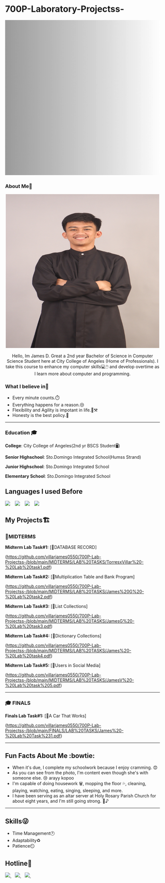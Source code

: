 # 700P-Laboratory-Projectss-
<p align= "center">

<img src="https://github.com/villarjames0550/700P-James-Portfolio.xd/blob/main/HelloI-ezgif.com-video-to-gif-converter.gif" alt="Cool you found me" width="100%" height= "10%"/>

### About Me📄
<p align= "center">
<img src="https://github.com/villarjames0550/700P-Lab-Projectss-/blob/6029e7296f9b6a3fbce121e05d6ab71fa2a59394/IMG_3889.JPG" width="500" height="500" />
    
<p align= "center">
Hello, Im James D. Great a 2nd year Bachelor of Science in Computer Science Student here at City College of Angeles (Home of Professionals).
I take this course to enhance my computer skills💻🖱️ and develop overtime as I learn more about computer and programming.


### What I believe in🙌
- Every minute counts.⏱️
- Everything happens for a reason.😒
- Flexibility and Agility is impotant in life.💪⚒️
- Honesty is the best policy.🙏
---
### Education 🎓
**College**: City College of Angeles(2nd yr BSCS Student🖥️)

**Senior Highschool**: Sto.Domingo Integrated School(Humss Strand)

**Junior Highschool**: Sto.Domingo Integrated School

**Elementary School**: Sto.Domingo Integrated School


## Languages I used Before

<img src="https://img.shields.io/badge/MySQL-%2300f.svg?style=for-the-badge&logo=mysql&logoColor=white" height="50"/> 
&nbsp;&nbsp; 
<img src="https://img.shields.io/badge/C-%2300599C.svg?style=for-the-badge&logo=c&logoColor=white" height="50"/>
&nbsp;&nbsp;
<img src="https://img.shields.io/badge/Java-ED8B00?style=for-the-badge&logo=openjdk&logoColor=white" height="50"/>
&nbsp;&nbsp;
<img src="https://img.shields.io/badge/Python-%233776AB.svg?style=for-the-badge&logo=python&logoColor=white" height="50"/>  
&nbsp;&nbsp;

## My Projects🏗️
###  🧪MIDTERMS
**Midterm Lab Task#1:** [📂DATABASE RECORD]

(https://github.com/villarjames0550/700P-Lab-Projectss-/blob/main/MIDTERMS/LAB%20TASKS/TorresxVillar%20-%20Lab%20task1.pdf)

**Midterm Lab Task#2:** [📂Multiplication Table and Bank Program]

(https://github.com/villarjames0550/700P-Lab-Projectss-/blob/main/MIDTERMS/LAB%20TASKS/James%20G%20-%20Lab%20task2.pdf)

**Midterm Lab Task#3:** [📂List Collections]

(https://github.com/villarjames0550/700P-Lab-Projectss-/blob/main/MIDTERMS/LAB%20TASKS/JamesG%20-%20Lab%20task3.pdf)

**Midterm Lab Task#4:** [📂Dictionary Collections]

(https://github.com/villarjames0550/700P-Lab-Projectss-/blob/main/MIDTERMS/LAB%20TASKS/James%20-%20Lab%20task4.pdf)

**Midterm Lab Task#5:** [📂Users in Social Media]

(https://github.com/villarjames0550/700P-Lab-Projectss-/blob/main/MIDTERMS/LAB%20TASKS/JamesV%20-%20Lab%20task%205.pdf)

---
### 🎓 FINALS
**Finals Lab Task#1:** [📂A Car That Works]

(https://github.com/villarjames0550/700P-Lab-Projectss-/blob/main/FINALS/LAB%20TASKS/James%20-%20Lab%20Task%231.pdf)

---
## Fun Facts About Me :bowtie:
- When it's due, I complete my schoolwork because I enjoy cramming. 😍
- As you can see from the photo, I'm content even though she's with someone else. 😢 arayy kopoo
- I'm capable of doing housework 🗑️, mopping the floor 💦, cleaning, playing, watching, eating, singing, sleeping, and more.
- I have been serving as an altar server at Holy Rosary Parish Church for about eight years, and I'm still going strong. 🙏♪

---
## Skills😜
- Time Management🕐
- Adaptability♻️
- Patience⏲️

## Hotline🤙
<a href="https://www.facebook.com/jamesxvlr" target="_blank">
  <img src="https://img.shields.io/badge/Facebook-1877F2?style=for-the-badge&logo=facebook&logoColor=white" height="40"/>
 </a>
 &nbsp;&nbsp;
  
<a href="https://www.instagram.com/jamezvlr/?igsh=MXduMnc1ZnM3ZjZ2MA%3D%3D&fbclid=IwY2xjawNmsoxleHRuA2FlbQIxMABicmlkETFxZHJ6UHRNeVhTT3AwQVp4AR7MHpRs8w4NZN2qMz0rDcThRW87TJNz5n0dwHDqbFwLSZWmCALASRgGU_Ljmw_aem_-dGzy9C1mr4F0jMPCEd29A&brid=fetKVLSlFanzYF_2FVBJxw#" target="_blank">
    <img src="https://img.shields.io/badge/Instagram-E4405F?style=for-the-badge&logo=instagram&logoColor=white" height="40"/>
  </a>
  &nbsp;&nbsp;

<a href="https://mail.google.com/mail/?view=cm&fs=1&to=jvillar24-0208@cca.edu.ph" target="_blank">
    <img src="https://img.shields.io/badge/Email-D14836?style=for-the-badge&logo=gmail&logoColor=white" height="40"/>
  </a>
  &nbsp;&nbsp;
